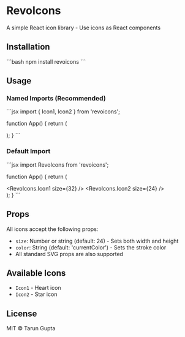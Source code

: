 # RevoIcons

A simple React icon library - Use icons as React components

## Installation

\`\`\`bash
npm install revoicons
\`\`\`

## Usage

### Named Imports (Recommended)

\`\`\`jsx
import { Icon1, Icon2 } from 'revoicons';

function App() {
  return (
    <div>
      <Icon1 size={32} color="red" />
      <Icon2 size={24} color="blue" />
    </div>
  );
}
\`\`\`

### Default Import

\`\`\`jsx
import RevoIcons from 'revoicons';

function App() {
  return (
    <div>
      <RevoIcons.Icon1 size={32} />
      <RevoIcons.Icon2 size={24} />
    </div>
  );
}
\`\`\`

## Props

All icons accept the following props:

- `size`: Number or string (default: 24) - Sets both width and height
- `color`: String (default: 'currentColor') - Sets the stroke color
- All standard SVG props are also supported

## Available Icons

- `Icon1` - Heart icon
- `Icon2` - Star icon

## License

MIT © Tarun Gupta
